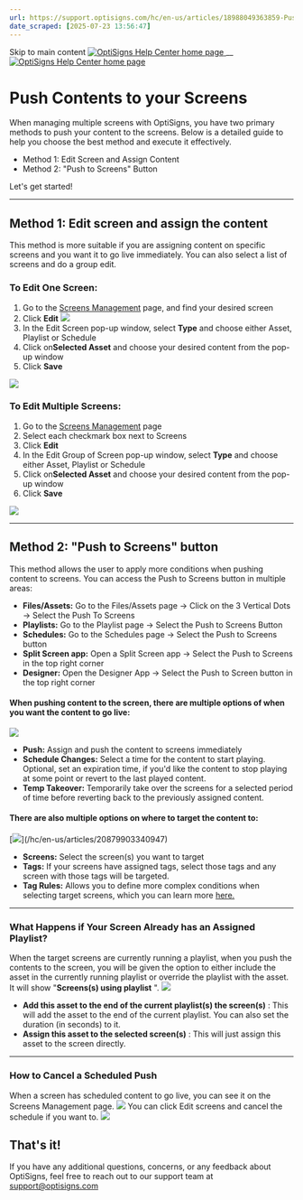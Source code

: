 ```yaml
---
url: https://support.optisigns.com/hc/en-us/articles/18988049363859-Push-Contents-to-your-Screens
date_scraped: [2025-07-23 13:56:47]
---
```


Skip to main content
[ ![OptiSigns Help Center home page](/hc/theming_assets/01HZKNYSEQ6GRC01C0J27PZ3RC) ](/hc/en-us "Home")
__
[ ![OptiSigns Help Center home page](/hc/theming_assets/01HZKNYSEQ6GRC01C0J27PZ3RC) ](/hc/en-us "Home")
#  Push Contents to your Screens 
When managing multiple screens with OptiSigns, you have two primary methods to push your content to the screens. Below is a detailed guide to help you choose the best method and execute it effectively.
  * Method 1: Edit Screen and Assign Content
  * Method 2: "Push to Screens" Button


Let's get started!
* * *
## Method 1: Edit screen and assign the content
This method is more suitable if you are assigning content on specific screens and you want it to go live immediately. You can also select a list of screens and do a group edit. 
### To Edit One Screen:
  1. Go to the [Screens Management](https://app.optisigns.com/app/screenManagement) page, and find your desired screen
  2. Click **Edit** [![](/hc/article_attachments/31406869798803)](/hc/article_attachments/31406869798803)
  3. In the Edit Screen pop-up window, select **Type** and choose either Asset, Playlist or Schedule
  4. Click on**Selected Asset** and choose your desired content from the pop-up window
  5. Click **Save**


[![](/hc/article_attachments/31406895597203)](/hc/article_attachments/31406895597203)
### To Edit Multiple Screens:
  1. Go to the [Screens Management](https://app.optisigns.com/app/screenManagement) page
  2. Select each checkmark box next to Screens
  3. Click **Edit**
  4. In the Edit Group of Screen pop-up window, select **Type** and choose either Asset, Playlist or Schedule
  5. Click on**Selected Asset** and choose your desired content from the pop-up window
  6. Click **Save**


[![](/hc/article_attachments/31406869805715)](/hc/article_attachments/31406869805715)
* * *
## Method 2: "Push to Screens" button
This method allows the user to apply more conditions when pushing content to screens. You can access the Push to Screens button in multiple areas:
  * **Files/Assets:** Go to the Files/Assets page  → Click on the 3 Vertical Dots → Select the Push To Screens
  * **Playlists:** Go to the Playlist page → Select the Push to Screens Button
  * **Schedules:** Go to the Schedules page → Select the Push to Screens button
  * **Split Screen app:** Open a Split Screen app → Select the Push to Screens in the top right corner
  * **Designer:** Open the Designer App → Select the Push to Screen button in the top right corner


#### When pushing content to the screen, there are multiple options of **when** you want the content to go live:
[![](/hc/article_attachments/31407460275731)](/hc/article_attachments/31407460275731)
  * **Push:** Assign and push the content to screens immediately
  * **Schedule Changes:** Select a time for the content to start playing. Optional, set an expiration time, if you'd like the content to stop playing at some point or revert to the last played content. 
  * **Temp Takeover:** Temporarily take over the screens for a selected period of time before reverting back to the previously assigned content. 


#### There are also multiple options on **where** to target the content to:
[[![](/hc/article_attachments/31407460277651)](/hc/article_attachments/31407460277651)](/hc/en-us/articles/20879903340947)
  * **Screens:** Select the screen(s) you want to target
  * **Tags:** If your screens have assigned tags, select those tags and any screen with those tags will be targeted.
  * **Tag Rules:** Allows you to define more complex conditions when selecting target screens, which you can learn more [here.](/hc/en-us/articles/20879903340947)


* * *
### What Happens if Your Screen Already has an Assigned Playlist?
When the target screens are currently running a playlist, when you push the contents to the screen, you will be given the option to either include the asset in the currently running playlist or override the playlist with the asset. It will show "**Screens(s) using playlist** ". 
[![](/hc/article_attachments/19209188203283)](/hc/article_attachments/19209188203283)
  * **Add this asset to the end of the current playlist(s) the screen(s)** : This will add the asset to the end of the current playlist. You can also set the duration (in seconds) to it. 
  * **Assign this asset to the selected screen(s)** : This will just assign this asset to the screen directly.


* * *
### How to Cancel a Scheduled Push
When a screen has scheduled content to go live, you can see it on the Screens Management page.
[![](/hc/article_attachments/18988065693075)](/hc/article_attachments/18988065693075)
You can click Edit screens and cancel the schedule if you want to.
[![](/hc/article_attachments/18988033357971)](/hc/article_attachments/18988033357971)
## That's it!
If you have any additional questions, concerns, or any feedback about OptiSigns, feel free to reach out to our support team at [support@optisigns.com](mailto:support@optisigns.com)
